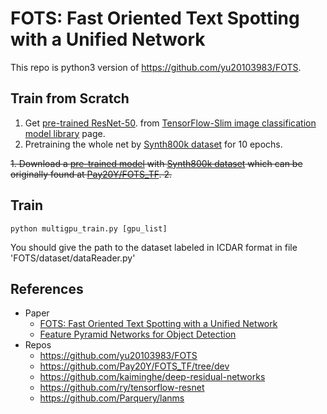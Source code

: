 # FOTS: Fast Oriented Text Spotting with a Unified Network

This repo is python3 version of https://github.com/yu20103983/FOTS.

## Train from Scratch
1. Get [pre-trained ResNet-50](http://download.tensorflow.org/models/resnet_v1_50_2016_08_28.tar.gz). from [TensorFlow-Slim image classification model library](https://github.com/tensorflow/models/tree/master/research/slim) page.<br>
2. Pretraining the whole net by [Synth800k dataset](https://www.robots.ox.ac.uk/~vgg/data/scenetext/) for 10 epochs.<br>

~~1. Download a [pre-trained model](https://github.com/Pay20Y/FOTS_TF/releases/download/v2/SynthText_6_epochs.tar) with [Synth800k dataset](https://www.robots.ox.ac.uk/~vgg/data/scenetext/) which can be originally found at [Pay20Y/FOTS_TF](https://github.com/Pay20Y/FOTS_TF/tree/dev).
2.~~

## Train

`python multigpu_train.py [gpu_list]`

You should give the path to the dataset labeled in ICDAR format in file 'FOTS/dataset/dataReader.py'

## References
- Paper
  - [FOTS: Fast Oriented Text Spotting with a Unified Network](https://arxiv.org/pdf/1801.01671.pdf)<br>
  - [Feature Pyramid Networks for Object Detection](https://arxiv.org/pdf/1612.03144.pdf)<br>
- Repos
  - https://github.com/yu20103983/FOTS<br>
  - https://github.com/Pay20Y/FOTS_TF/tree/dev<br>
  - https://github.com/kaiminghe/deep-residual-networks<br>
  - https://github.com/ry/tensorflow-resnet<br>
  - https://github.com/Parquery/lanms<br>
